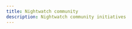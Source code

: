 ```yaml
---
title: Nightwatch community
description: Nightwatch community initiatives
---
```


[//]: # (/about/community/index.html - defines a separate page described in the main project in the .ejs file.)
